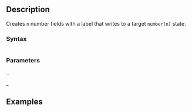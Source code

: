 ## Description

Creates `n` number fields with a label that writes to a target `number[n]` state.

### Syntax

```js
```

### Parameters

`_`

_

## Examples

```js
```

```js
```
